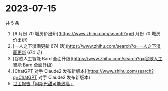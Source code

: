 # 2023-07-15

共 5 条

<!-- BEGIN ZHIHUSEARCH -->
<!-- 最后更新时间 Sat Jul 15 2023 14:12:18 GMT+0800 (China Standard Time) -->
1. [6 月份 70 城房价出炉](https://www.zhihu.com/search?q=6 月份 70 城房价出炉)
1. [一人之下漫画更新 674 话](https://www.zhihu.com/search?q=一人之下漫画更新 674 话)
1. [谷歌人工智能 Bard 全面升级](https://www.zhihu.com/search?q=谷歌人工智能 Bard 全面升级)
1. [ChatGPT 对手 Claude2 发布新版本](https://www.zhihu.com/search?q=ChatGPT 对手 Claude2 发布新版本)
1. [世卫报告「阿斯巴甜可能致癌」](https://www.zhihu.com/search?q=世卫报告「阿斯巴甜可能致癌」)
<!-- END ZHIHUSEARCH -->

